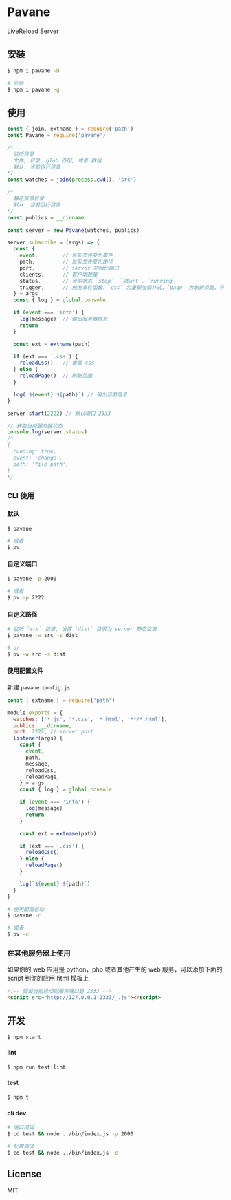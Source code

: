 # Pavane

LiveReload Server

## 安装

```bash
$ npm i pavane -D

# 全局
$ npm i pavane -g
```

## 使用

```js
const { join, extname } = require('path')
const Pavane = require('pavane')

/*
  监听目录
  文件, 目录, glob 匹配, 或者 数组
  默认: 当前运行目录
*/
const watches = join(process.cwd(), 'src')

/*
  静态资源目录
  默认: 当前运行目录
*/
const publics = __dirname

const server = new Pavane(watches, publics)

server.subscribe = (args) => {
  const {
    event,        // 监听文件变化事件
    path,         // 监听文件变化路径
    port,         // server 初始化端口
    clients,      // 客户端数量
    status,       // 当前状态 `stop`, `start`, `running`
    trigger,      // 触发事件函数，`css` 为重新加载样式，`page` 为刷新页面，可以设定其他状态
  } = args
  const { log } = global.console

  if (event === 'info') {
    log(message)  // 输出服务器信息
    return
  }

  const ext = extname(path)

  if (ext === '.css') {
    reloadCss()   // 重置 css
  } else {
    reloadPage()  // 刷新页面
  }

  log(`${event} ${path}`) // 输出当前信息
}

server.start(2222) // 默认端口 2333

// 获取当前服务器状态
console.log(server.status)
/*
{
  running: true,
  event: 'change',
  path: 'file path',
}
*/
```

### CLI 使用

#### 默认

```bash
$ pavane

# 或者
$ pv
```

#### 自定义端口

```bash
$ pavane -p 2000

# 或者
$ pv -p 2222
```

#### 自定义路径

```bash
# 监听 `src` 目录, 设置 `dist` 目录为 server 静态目录
$ pavane -w src -s dist

# or
$ pv -w src -s dist
```

#### 使用配置文件

新建 `pavane.config.js`

```js
const { extname } = require('path')

module.exports = {
  watches: ['*.js', '*.css', '*.html', '**/*.html'],
  publics: __dirname,
  port: 2222, // server port
  listener(args) {
    const {
      event,
      path,
      message,
      reloadCss,
      reloadPage,
    } = args
    const { log } = global.console

    if (event === 'info') {
      log(message)
      return
    }

    const ext = extname(path)

    if (ext === '.css') {
      reloadCss()
    } else {
      reloadPage()
    }

    log(`${event} ${path}`)
  }
}
```

```bash
# 使用配置启动
$ pavane -c

# 或者
$ pv -c
```

### 在其他服务器上使用

如果你的 web 应用是 python，php 或者其他产生的 web 服务，可以添加下面的 script 到你的应用 html 模板上

```html
<!-- 假设当前启动的服务端口是 2333 -->
<script src="http://127.0.0.1:2333/_.js"></script>
```

## 开发

```bash
$ npm start
```

#### lint

```bash
$ npm run test:lint
```

#### test

```bash
$ npm t
```

#### cli dev

```bash
# 端口调试
$ cd test && node ../bin/index.js -p 2000

# 配置调试
$ cd test && node ../bin/index.js -c
```

## License

MIT
